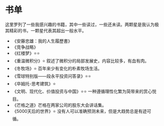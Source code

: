 # 书单
这里罗列了一些我感兴趣的书籍，其中一些读过，一些还未读。两颗星是我认为极其精彩的书，一颗星代表其超出一般水平。

- 《安藤忠雄：我的人生履歷書》
- 《竞争战略》
- 《红楼梦》⭐️⭐️
- 《重温微积分》⭐️ 叙述了微积分的局部发展史，内容比较多，有血有肉。
- 《冬牧场》⭐️ 百年来少有变化的朴素牧场生活。
- 《雪球特别版——段永平投资问答录》⭐️⭐️
- 《卒姆托-思考建筑》⭐️ 
- 《文明、现代化、价值投资与中国》⭐️⭐️ 一种遵循理性化繁为简带来的赏心悦目。
- 《芒格之道》芒格在两家公司的股东大会讲话集。
- 《5000天后的世界》⭐️ 没有人可以准确预测未来，但是大趋势总是有迹可循。
  